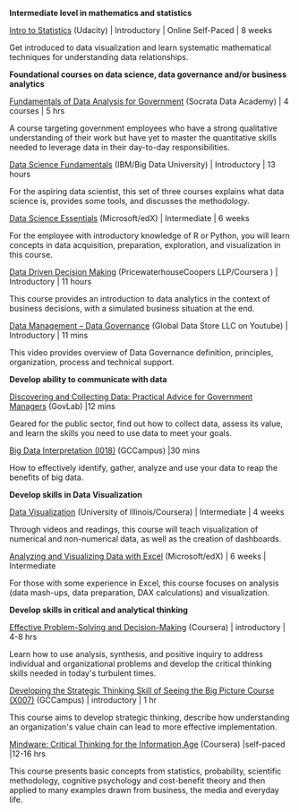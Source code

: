 **Intermediate level in mathematics and statistics**

[Intro to Statistics](https://www.udacity.com/course/intro-to-statistics--st101) (Udacity) | Introductory | Online Self-Paced | 8 weeks

Get introduced to data visualization and learn systematic mathematical techniques for understanding data relationships.

**Foundational courses on data science, data governance and/or business analytics**

[Fundamentals of Data Analysis for Government](https://data-academy.skilljar.com/series/fundamentals-of-data-analysis-for-government) (Socrata Data Academy) | 4 courses | 5 hrs

A course targeting government employees who have a strong qualitative understanding of their work but have yet to master the quantitative skills needed to leverage data in their day-to-day responsibilities.

[Data Science Fundamentals](https://bigdatauniversity.com/learn/data-science/) (IBM/Big Data University) | Introductory | 13 hours

For the aspiring data scientist, this set of three courses explains what data science is, provides some tools, and discusses the methodology.

[Data Science Essentials](https://www.edx.org/course/data-science-essentials) (Microsoft/edX) | Intermediate | 6 weeks

For the employee with introductory knowledge of R or Python, you will learn concepts in data acquisition, preparation, exploration, and visualization in this course.

[Data Driven Decision Making](https://www.coursera.org/learn/decision-making?siteID=SAyYsTvLiGQ-qF51g6iB4QYpdQ7g0Fsh3g&amp;utm_content=10&amp;utm_medium=partners&amp;utm_source=linkshare&amp;utm_campaign=SAyYsTvLiGQ) (PricewaterhouseCoopers LLP/Coursera ) | Introductory | 11 hours

This course provides an introduction to data analytics in the context of business decisions, with a simulated business situation at the end.

[Data Management – Data Governance](https://www.youtube.com/watch?v=cpLLnHSbbh4) (Global Data Store LLC on Youtube) | Introductory | 11 mins

This video provides overview of Data Governance definition, principles, organization, process and technical support.

**Develop ability to communicate with data**

[Discovering and Collecting Data: Practical Advice for Government Managers](http://sppd.thegovlab.org/lectures/discovering-and-collecting-data-practical-advice-for-government-managers.html) (GovLab) |12 mins

Geared for the public sector, find out how to collect data, assess its value, and learn the skills you need to use data to meet your goals.

[Big Data Interpretation (I018)](https://learn-apprendre.csps-efpc.gc.ca/application/en/content/big-data-interpretation-i018) (GCCampus) |30 mins

How to effectively identify, gather, analyze and use your data to reap the benefits of big data.

**Develop skills in Data Visualization**

[Data Visualization](https://www.coursera.org/learn/datavisualization) (University of Illinois/Coursera) | Intermediate | 4 weeks

Through videos and readings, this course will teach visualization of numerical and non-numerical data, as well as the creation of dashboards.

[Analyzing and Visualizing Data with Excel](https://www.class-central.com/course/edx-analyzing-and-visualizing-data-with-excel-4480) (Microsoft/edX) | 6 weeks | Intermediate

For those with some experience in Excel, this course focuses on analysis (data mash-ups, data preparation, DAX calculations) and visualization.

**Develop skills in critical and analytical thinking**

[Effective Problem-Solving and Decision-Making](https://www.coursera.org/learn/problem-solving#ratings) (Coursera) | introductory | 4-8 hrs

Learn how to use analysis, synthesis, and positive inquiry to address individual and organizational problems and develop the critical thinking skills needed in today&#39;s turbulent times.

[Developing the Strategic Thinking Skill of Seeing the Big Picture Course (X007)](https://learn-apprendre.csps-efpc.gc.ca/application/en/content/developing-strategic-thinking-skill-seeing-big-picture-course-x007) (GCCampus) | introductory | 1 hr

This course aims to develop strategic thinking, describe how understanding an organization&#39;s value chain can lead to more effective implementation.

[Mindware: Critical Thinking for the Information Age](https://www.coursera.org/learn/mindware#ratings) (Coursera) |self-paced |12-16 hrs

This course presents basic concepts from statistics, probability, scientific methodology, cognitive psychology and cost-benefit theory and then applied to many examples drawn from business, the media and everyday life.